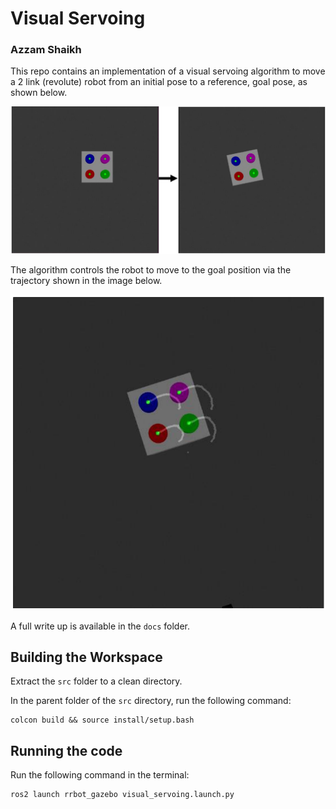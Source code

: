 # Visual Servoing
### Azzam Shaikh

This repo contains an implementation of a visual servoing algorithm to move a 2 link (revolute) robot from an initial pose to a reference, goal pose, as shown below.

![alt text](./assets/init_and_ref_poses.png)

The algorithm controls the robot to move to the goal position via the trajectory shown in the image below.

![alt text](./assets/trajectory.png)

A full write up is available in the `docs` folder.

## Building the Workspace

Extract the `src` folder to a clean directory. 

In the parent folder of the `src` directory, run the following command:

```
colcon build && source install/setup.bash
```

## Running the code

Run the following command in the terminal:

```
ros2 launch rrbot_gazebo visual_servoing.launch.py
```

